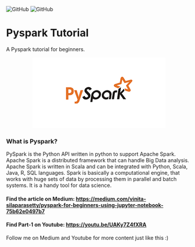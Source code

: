 <div class="column">
    <img alt="GitHub" src="https://img.shields.io/badge/Level-Beginner-blue.svg">
    <img alt="GitHub" src="https://img.shields.io/badge/License-MIT-blue.svg">

# Pyspark Tutorial
A Pyspark tutorial for beginners.

<p align="center">
  <img width="" height="" src="https://github.com/VinitaSilaparasetty/Pyspark/blob/master/pyspark.png?raw=true">
</p>

### What is Pyspark?

PySpark is the Python API written in python to support Apache Spark. Apache Spark is a distributed framework that can handle Big Data analysis. Apache Spark is written in Scala and can be integrated with Python, Scala, Java, R, SQL  languages. Spark is basically a computational engine, that works with huge sets of data by processing them in parallel and batch systems. It is a handy tool for data science.

#### Find the article on Medium: https://medium.com/vinita-silaparasetty/pyspark-for-beginners-using-jupyter-notebook-75b62e0497b7

#### Find Part-1 on Youtube: https://youtu.be/UAKy7Z4fXRA

Follow me on Medium and Youtube for more content just like this :)
